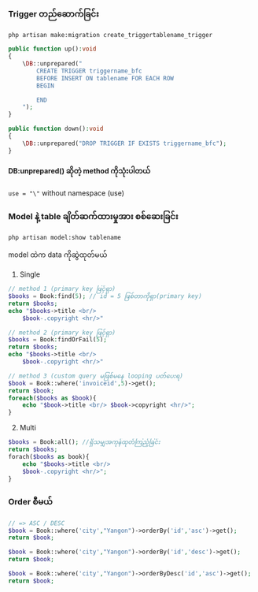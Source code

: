 ### Trigger တည်ဆောက်ခြင်း
```shell
php artisan make:migration create_triggertablename_trigger 
```
```php
public function up():void
{
    \DB::unprepared("
        CREATE TRIGGER triggername_bfc
        BEFORE INSERT ON tablename FOR EACH ROW
        BEGIN

        END
    ");
}

public function down():void
{
    \DB::unprepared("DROP TRIGGER IF EXISTS triggername_bfc");
}

```
#### DB:unprepared() ဆိုတဲ့ method ကိုသုံးပါတယ်
`use = "\"` without namespace (use)

### Model နဲ့ table ချိတ်ဆက်ထားမှုအား စစ်ဆေးခြင်း

```shell
php artisan model:show tablename
```
model ထဲက data ကိုဆွဲထုတ်မယ်
1. Single 
```php
// method 1 (primary key ဖြင့်ရှာ)
$books = Book:find(5); // id = 5 ဖြစ်တာကိုရှာ(primary key)
return $books;
echo "$books->title <br/>
    $book-.copyright <hr/>"

// method 2 (primary key ဖြင့်ရှာ)
$books = Book:findOrFail(5); 
return $books;
echo "$books->title <br/>
    $book-.copyright <hr/>"

// method 3 (custom query မဖြစ်မနေ looping ပတ်ပေးရ)
$book = Book::where('invoiceid',5)->get();
return $book;
foreach($books as $book){
    echo "$book->title <br/> $book->copyright <hr/>";
}
```
2. Multi
```php
$books = Book:all(); //ရှိသမျှအကုန်ထုတ်ကြည့်ခြင်း
return $books;
forach($books as book){
    echo "$books->title <br/>
    $book-.copyright <hr/>";
}
```
### Order စီမယ်
```php
// => ASC / DESC
$book = Book::where('city',"Yangon")->orderBy('id','asc')->get();
return $book;

$book = Book::where('city',"Yangon")->orderBy('id','desc')->get();
return $book;

$book = Book::where('city',"Yangon")->orderByDesc('id','asc')->get();
return $book;
```